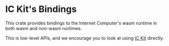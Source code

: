 # IC Kit's Bindings

This crate provides bindings to the Internet Computer's wasm runtime in both
wasm and non-wasm runtimes.

This is low-level APIs, and we encourage you to look at using [IC Kit](https://crates.io/crates/ic-kit)
directly.
